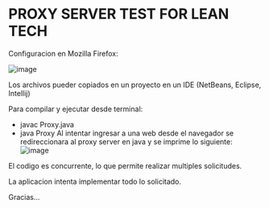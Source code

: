 # PROXY SERVER TEST FOR LEAN TECH

Configuracion en Mozilla Firefox: 

![image](https://user-images.githubusercontent.com/20958764/132110773-78d2f724-9f6f-4394-9e16-d536d6e36d4d.png)

Los archivos pueder copiados en un proyecto en un IDE (NetBeans, Eclipse, Intellij)

Para compilar y ejecutar desde terminal:
- javac Proxy.java
- java Proxy
Al intentar ingresar a una web desde el navegador se redireccionara al proxy server en java y se imprime lo siguiente:
![image](https://user-images.githubusercontent.com/20958764/132110803-713da8d5-b736-4665-b1d4-f7fe51610cc4.png)

El codigo es concurrente, lo que permite realizar multiples solicitudes.

La aplicacion intenta implementar todo lo solicitado.

Gracias...



